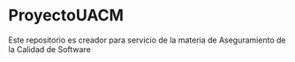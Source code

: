 # ProyectoUACM
Este repositorio es creador para servicio de la materia de Aseguramiento de la Calidad de Software
